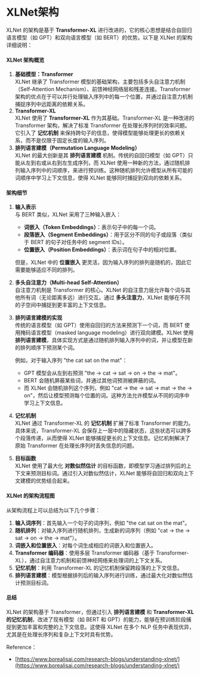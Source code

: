 # XLNet架构

XLNet 的架构是基于 **Transformer-XL** 进行改进的，它的核心思想是结合自回归语言模型（如 GPT）和双向语言模型（如 BERT）的优势。以下是 XLNet 的架构详细说明：

#### XLNet 架构概览

1. **基础模型：Transformer**\
   XLNet 继承了 Transformer 模型的基础架构，主要包括多头自注意力机制（Self-Attention Mechanism）、前馈神经网络层和残差连接。Transformer 架构的优点在于可以并行处理输入序列中的每一个位置，并通过自注意力机制捕捉序列中远距离的依赖关系。
2. **Transformer-XL**\
   XLNet 使用了 **Transformer-XL** 作为其基础。Transformer-XL 是一种改进的 Transformer 架构，解决了标准 Transformer 在处理长序列时的效率问题。它引入了 **记忆机制** 来保持跨句子的信息，使得模型能够处理更长的依赖关系，而不是仅限于固定长度的输入序列。
3. **排列语言建模（Permutation Language Modeling）**\
   XLNet 的最大创新是其 **排列语言建模** 机制。传统的自回归模型（如 GPT）只能从左到右或从右到左生成序列，而 XLNet 使用一种新的方法，通过随机排列输入序列中的词顺序，来进行预训练。这种随机排列允许模型从所有可能的词顺序中学习上下文信息，使得 XLNet 能够同时捕捉到双向的依赖关系。

#### 架构细节

1.  **输入表示**\
    与 BERT 类似，XLNet 采用了三种输入嵌入：

    * **词嵌入（Token Embeddings）**：表示句子中的每一个词。
    * **段落嵌入（Segment Embeddings）**：用于区分不同的句子或段落（类似于 BERT 的句子对任务中的 segment IDs）。
    * **位置嵌入（Position Embeddings）**：表示词在句子中的相对位置。

    但是，XLNet 中的 **位置嵌入** 更灵活，因为输入序列的排列是随机的，因此它需要能够适应不同的排列。
2. **多头自注意力（Multi-head Self-Attention）**\
   自注意力机制是 Transformer 的核心。XLNet 的自注意力层允许每个词与其他所有词（无论距离多远）进行交互。通过 **多头注意力**，XLNet 能够在不同的子空间中捕捉到更丰富的上下文信息。
3.  **排列语言建模的实现**\
    传统的语言模型（如 GPT）使用自回归的方法来预测下一个词，而 BERT 使用掩码语言模型（masked language modeling）进行双向建模。XLNet 使用 **排列语言建模**，具体实现方式是通过随机排列输入序列中的词，并让模型在新的排列顺序下预测某个词。

    例如，对于输入序列 "the cat sat on the mat"：

    * GPT 模型会从左到右预测 "the -> cat -> sat -> on -> the -> mat"。
    * BERT 会随机屏蔽某些词，并通过其他词预测被屏蔽的词。
    * 而 XLNet 会随机排列这个序列，例如 "cat -> the -> sat -> mat -> the -> on"，然后让模型预测每个位置的词。这种方法允许模型从不同的词序中学习上下文信息。
4. **记忆机制**\
   XLNet 通过 Transformer-XL 的 **记忆机制** 扩展了标准 Transformer 的能力。具体来说，Transformer-XL 会保存上一层中的隐藏状态，这些状态可以跨多个段落传递，从而使得 XLNet 能够捕捉更长的上下文信息。记忆机制解决了原始 Transformer 在处理长序列时丢失信息的问题。
5. **目标函数**\
   XLNet 使用了最大化 **对数似然估计** 的目标函数，即模型学习通过排列后的上下文来预测目标词。通过引入对数似然估计，XLNet 能够将自回归和双向上下文建模的优势结合起来。

#### XLNet 的架构流程图

从架构流程上可以总结为以下几个步骤：

1. **输入词序列**：首先输入一个句子的词序列，例如 "the cat sat on the mat"。
2. **随机排列**：对输入序列进行随机排列，生成新的词序列（例如 "cat -> the -> sat -> on -> the -> mat"）。
3. **词嵌入和位置嵌入**：对每个词生成相应的词嵌入和位置嵌入。
4. **Transformer 编码器**：使用多层 Transformer 编码器（基于 Transformer-XL），通过自注意力机制和前馈神经网络来处理词的上下文关系。
5. **记忆机制**：利用 Transformer-XL 的记忆机制保留跨段落的上下文信息。
6. **排列语言建模**：模型根据排列后的输入序列进行训练，通过最大化对数似然估计预测目标词。

#### 总结

XLNet 的架构基于 Transformer，但通过引入 **排列语言建模** 和 **Transformer-XL 的记忆机制**，改进了现有模型（如 BERT 和 GPT）的能力，能够在预训练阶段捕捉到更加丰富和完整的上下文信息。这使得 XLNet 在多个 NLP 任务中表现优异，尤其是在处理长序列和复杂上下文时具有优势。







Reference：

* [https://www.borealisai.com/research-blogs/understanding-xlnet/](https://www.borealisai.com/research-blogs/understanding-xlnet/)
